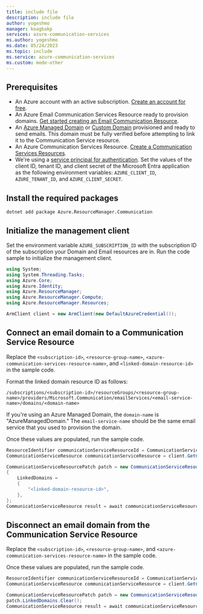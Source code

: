 ```yaml
---
title: include file
description: include file
author: yogeshmo
manager: koagbakp
services: azure-communication-services
ms.author: yogeshmo
ms.date: 05/24/2023
ms.topic: include
ms.service: azure-communication-services
ms.custom: mode-other
---
```


## Prerequisites

- An Azure account with an active subscription. [Create an account for free](https://azure.microsoft.com/free/dotnet/).
- An Azure Email Communication Services Resource ready to provision domains. [Get started creating an Email Communication Resource](../create-email-communication-resource.md).
- An [Azure Managed Domain](../add-azure-managed-domains.md) or [Custom Domain](../add-custom-verified-domains.md) provisioned and ready to send emails. This domain must be fully verified before attempting to link it to the Communication Service resource.
- An Azure Communication Services Resource. [Create a Communication Services Resources](../../create-communication-resource.md).
- We're using a [service principal for authentication](/entra/identity-platform/howto-create-service-principal-portal). Set the values of the client ID, tenant ID, and client secret of the Microsoft Entra application as the following environment variables: `AZURE_CLIENT_ID`, `AZURE_TENANT_ID`, and `AZURE_CLIENT_SECRET`.

## Install the required packages

```console
dotnet add package Azure.ResourceManager.Communication
```

## Initialize the management client

Set the environment variable `AZURE_SUBSCRIPTION_ID` with the subscription ID of the subscription your Domain and Email resources are in. Run the code sample to initialize the management client.

```csharp
using System;
using System.Threading.Tasks;
using Azure.Core;
using Azure.Identity;
using Azure.ResourceManager;
using Azure.ResourceManager.Compute;
using Azure.ResourceManager.Resources;

ArmClient client = new ArmClient(new DefaultAzureCredential());
```

## Connect an email domain to a Communication Service Resource

Replace the `<subscription-id>`, `<resource-group-name>`, `<azure-communication-services-resource-name>`, and `<linked-domain-resource-id>` in the sample code.

Format the linked domain resource ID as follows: 

```
/subscriptions/<subscription-id>/resourceGroups/<resource-group-name>/providers/Microsoft.Communication/emailServices/<email-service-name>/domains/<domain-name>
```

If you're using an Azure Managed Domain, the `domain-name` is "AzureManagedDomain." The `email-service-name` should be the same email service that you used to provision the domain.

Once these values are populated, run the sample code.

```csharp
ResourceIdentifier communicationServiceResourceId = CommunicationServiceResource.CreateResourceIdentifier("<subscription-id>", "<resource-group-name>", "<azure-communication-services-resource-name>");
CommunicationServiceResource communicationServiceResource = client.GetCommunicationServiceResource(communicationServiceResourceId);

CommunicationServiceResourcePatch patch = new CommunicationServiceResourcePatch()
{
    LinkedDomains =
    {
        "<linked-domain-resource-id>",
    },
};
CommunicationServiceResource result = await communicationServiceResource.UpdateAsync(patch);
```

## Disconnect an email domain from the Communication Service Resource

Replace the `<subscription-id>`, `<resource-group-name>`, and `<azure-communication-services-resource-name>` in the sample code. 

Once these values are populated, run the sample code.

```csharp
ResourceIdentifier communicationServiceResourceId = CommunicationServiceResource.CreateResourceIdentifier("<subscription-id>", "<resource-group-name>", "<azure-communication-services-resource-name>");
CommunicationServiceResource communicationServiceResource = client.GetCommunicationServiceResource(communicationServiceResourceId);

CommunicationServiceResourcePatch patch = new CommunicationServiceResourcePatch();
patch.LinkedDomains.Clear();
CommunicationServiceResource result = await communicationServiceResource.UpdateAsync(patch);
```
